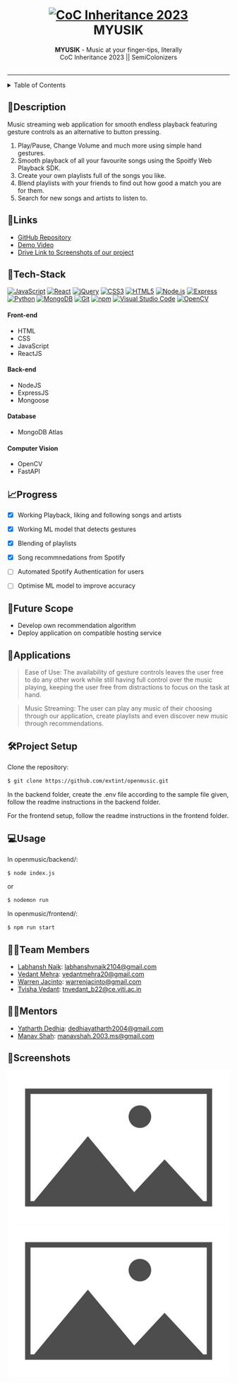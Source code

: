 <h1 align="center">
  <a href="https://github.com/CommunityOfCoders/Inheritance-2023">
    <img src="https://github.com/CommunityOfCoders/Inheritance-2023/blob/main/Untitled.png" alt="CoC Inheritance 2023" width="500" height="166">
  </a>
  <br>
  MYUSIK
</h1>

<div align="center">
   <strong>MYUSIK</strong> - Music at your finger-tips, literally<br>
  CoC Inheritance 2023 || SemiColonizers <br> <br>
</div>
<hr>

<details>
<summary>Table of Contents</summary>

- [Description](#description)
- [Links](#links)
- [Tech Stack](#tech-stack)
- [Progress](#progress)
- [Future Scope](#future-scope)
- [Applications](#applications)
- [Project Setup](#project-setup)
- [Usage](#usage)
- [Team Members](#team-members)
- [Mentors](#mentors)
- [Screenshots](#screenshots)

</details>

## 📝Description

Music streaming web application for smooth endless playback featuring gesture controls as an alternative to button pressing.

1. Play/Pause, Change Volume and much more using simple hand gestures.
2. Smooth playback of all your favourite songs using the Spoitfy Web Playback SDK.
3. Create your own playlists full of the songs you like.
4. Blend playlists with your friends to find out how good a match you are for them.
5. Search for new songs and artists to listen to.

## 🔗Links

- [GitHub Repository](https://github.com/extint/openmusic)
- [Demo Video](https://drive.google.com/drive/u/0/folders/18X_m1zSPccgjiCSxgL6vsaPcpwLfdX8X)
- [Drive Link to Screenshots of our project](https://drive.google.com/drive/u/0/folders/18X_m1zSPccgjiCSxgL6vsaPcpwLfdX8X)

## 🤖Tech-Stack

<a href="https://developer.mozilla.org/en-US/docs/Web/JavaScript" title="JavaScript"><img src="https://github.com/get-icon/geticon/raw/master/icons/javascript.svg" alt="JavaScript" width="21px" height="21px"></a>
<a href="https://reactjs.org/" title="React"><img src="https://github.com/get-icon/geticon/raw/master/icons/react.svg" alt="React" width="21px" height="21px"></a>
<a href="https://jquery.com/" title="jQuery"><img src="https://github.com/get-icon/geticon/raw/master/icons/jquery-icon.svg" alt="jQuery" width="21px" height="21px"></a>
<a href="https://www.w3.org/TR/CSS/" title="CSS3"><img src="https://github.com/get-icon/geticon/raw/master/icons/css-3.svg" alt="CSS3" width="21px" height="21px"></a>
<a href="https://www.w3.org/TR/html5/" title="HTML5"><img src="https://github.com/get-icon/geticon/raw/master/icons/html-5.svg" alt="HTML5" width="21px" height="21px"></a>
<a href="https://nodejs.org/" title="Node.js"><img src="https://github.com/get-icon/geticon/raw/master/icons/nodejs-icon.svg" alt="Node.js" width="21px" height="21px"></a>
<a href="https://expressjs.com/" title="Express"><img src="https://github.com/get-icon/geticon/raw/master/icons/express.svg" alt="Express" width="21px" height="21px"></a>
<a href="https://www.python.org/" title="Python"><img src="https://github.com/get-icon/geticon/raw/master/icons/python.svg" alt="Python" width="21px" height="21px"></a>
<a href="https://www.mongodb.org/" title="MongoDB"><img src="https://github.com/get-icon/geticon/raw/master/icons/mongodb-icon.svg" alt="MongoDB" width="21px" height="21px"></a>
<a href="https://git-scm.com/" title="Git"><img src="https://github.com/get-icon/geticon/raw/master/icons/git-icon.svg" alt="Git" width="21px" height="21px"></a>
<a href="https://www.npmjs.com/" title="npm"><img src="https://github.com/get-icon/geticon/raw/master/icons/npm.svg" alt="npm" width="21px" height="21px"></a>
<a href="https://code.visualstudio.com/" title="Visual Studio Code"><img src="https://github.com/get-icon/geticon/raw/master/icons/visual-studio-code.svg" alt="Visual Studio Code" width="21px" height="21px"></a>
<a href="https://opencv.org/" title="OpenCV"><img src="https://github.com/get-icon/geticon/raw/master/icons/opencv.svg" alt="OpenCV" width="21px" height="21px"></a> 

#### Front-end
- HTML
- CSS
- JavaScript
- ReactJS

#### Back-end
- NodeJS
- ExpressJS
- Mongoose

#### Database
- MongoDB Atlas

#### Computer Vision
- OpenCV
- FastAPI

## 📈Progress

- [x] Working Playback, liking and following songs and artists
- [x] Working ML model that detects gestures
- [x] Blending of playlists
- [x] Song recommnedations from Spotify

- [ ] Automated Spotify Authentication for users
- [ ] Optimise ML model to improve accuracy

## 🔮Future Scope

- Develop own recommendation algorithm
- Deploy application on compatible hosting service

## 💸Applications

>Ease of Use: The availability of gesture controls leaves the user free to do any other work while still having full control over the music playing, keeping the user free from distractions to focus on the task at hand.

>Music Streaming: The user can play any music of their choosing through our application, create playlists and even discover new music through recommendations.

## 🛠Project Setup

Clone the repository:
```bash
$ git clone https://github.com/extint/openmusic.git
```

In the backend folder, create the .env file according to the sample file given, follow the readme instructions in the backend folder.

For the frontend setup, follow the readme instructions in the frontend folder.

## 💻Usage

In openmusic/backend/:
```bash
$ node index.js
```
or
```bash
$ nodemon run
```

In openmusic/frontend/:
```bash
$ npm run start
```

## 👨‍💻Team Members

- [Labhansh Naik](https://github.com/lbhnsh): labhanshvnaik2104@gmail.com 
- [Vedant Mehra](https://github.com/extint): vedantmehra20@gmail.com 
- [Warren Jacinto](https://github.com/DeadSpheroid): warrenjacinto@gmail.com
- [Tvisha Vedant](https://github.com/tvilight4): tnvedant_b22@ce.vjti.ac.in

## 👨‍🏫Mentors

- [Yatharth Dedhia](https://github.com/YatharthDedhia): dedhiayatharth2004@gmail.com 
- [Manav Shah](https://github.com/manav2580): manavshah.2003.ms@gmail.com

## 📱Screenshots
![ScreenShot1](https://github.com/extint/openmusic/blob/main/assets/ScreenShot1.jpg "Page1")
![ScreenShot2](https://github.com/extint/openmusic/blob/main/assets/ScreenShot2.jpg "Page2")
